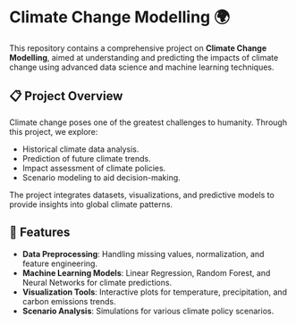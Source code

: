 # Climate Change Modelling 🌍

This repository contains a comprehensive project on **Climate Change Modelling**, aimed at understanding and predicting the impacts of climate change using advanced data science and machine learning techniques.

## 📋 Project Overview

Climate change poses one of the greatest challenges to humanity. Through this project, we explore:
- Historical climate data analysis.
- Prediction of future climate trends.
- Impact assessment of climate policies.
- Scenario modeling to aid decision-making.

The project integrates datasets, visualizations, and predictive models to provide insights into global climate patterns.

## 🔧 Features

- **Data Preprocessing**: Handling missing values, normalization, and feature engineering.
- **Machine Learning Models**: Linear Regression, Random Forest, and Neural Networks for climate predictions.
- **Visualization Tools**: Interactive plots for temperature, precipitation, and carbon emissions trends.
- **Scenario Analysis**: Simulations for various climate policy scenarios.
